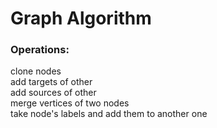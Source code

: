 # Graph Algorithm

### Operations:
clone nodes <br>
add targets of other  <br>
add sources of other  <br>
merge vertices of two nodes  <br>
take node's labels and add them to another one  <br>

